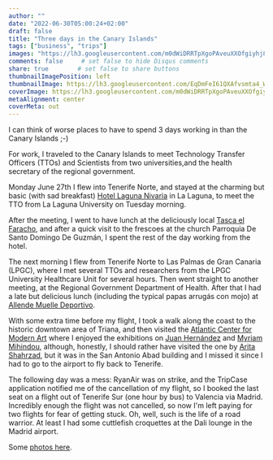 ```yaml
---
author: ""
date: "2022-06-30T05:00:24+02:00"
draft: false
title: "Three days in the Canary Islands"
tags: ["business", "trips"]
images: "https://lh3.googleusercontent.com/m0dWiDRRTpXgoPAveuXXOfgiyhj863b14OmLtPnOQ_4o3B76TXyHxA2hvMPPpcSt3MICEYfJHOBkd9nz7cz4JE3w8xRx0uisXbEakNpPstVjFIkk5-8i3jEOwMLFcjMwJE35TchEl38=w2400"
comments: false     # set false to hide Disqus comments
share: true        # set false to share buttons
thumbnailImagePosition: left
thumbnailImage: https://lh3.googleusercontent.com/EqDmFeI61QXAfvsmta4_WNZysX8Gv0B71IOksBbReHqpn-CMimBGdvroU3r8VuIRr7xMEm9vdaWzod3WdpXndDQ3HRXNo9w4ibJKqA23fZob_iAFnKe91oAgcSQJu5XWJuaaUaoeEyg=w2400
coverImage: https://lh3.googleusercontent.com/m0dWiDRRTpXgoPAveuXXOfgiyhj863b14OmLtPnOQ_4o3B76TXyHxA2hvMPPpcSt3MICEYfJHOBkd9nz7cz4JE3w8xRx0uisXbEakNpPstVjFIkk5-8i3jEOwMLFcjMwJE35TchEl38=w2400
metaAlignment: center
coverMeta: out
---
```


I can think of worse places to have to spend 3 days working in than the Canary Islands ;-)

<!--more-->

For work, I traveled to the Canary Islands to meet Technology Transfer Officers (TTOs) and Scientists from two universities,and the health secretary of the regional government.

Monday June 27th I flew into Tenerife Norte, and stayed at the charming but basic (with sad breakfast) [Hotel Laguna Nivaria](https://www.lagunanivaria.com/en/) in La Laguna, to meet the TTO from La Laguna University on Tuesday morning. 

After the meeting, I went to have lunch at the deliciously local [Tasca el Faracho](https://es.restaurantguru.com/Tasca-Faracho-San-Cristobal-de-La-Laguna), and after a quick visit to the frescoes at the church Parroquia De Santo Domingo De Guzmán, I spent the rest of the day working from the hotel.

The next morning I flew from Tenerife Norte to Las Palmas de Gran Canaria (LPGC), where I met several TTOs and researchers from the LPGC University Healthcare Unit for several hours. Then went straight to another meeting, at the Regional Government Department of Health. After that I had a late but delicious lunch (including the typical papas arrugás con mojo) at [Allende Muelle Deportivo](https://www.allenderestauracion.com/restaurantes/allende-muelle/).

With some extra time before my flight, I took a walk along the coast to the historic downtown area of Triana, and then visited the [Atlantic Center for Modern Art](https://caam.net/) where I enjoyed the exhibitions on [Juan Hernández](https://www.caam.net/es/expos_int.php?n=4345) and [Myriam Mihindou](https://www.caam.net/es/expos_int.php?n=4343), although, honestly, I should rather have visited the one by [Arita Shahrzad](https://www.caam.net/es/expos_int.php?n=4331), but it was in the San Antonio Abad building and I missed it since I had to go to the airport to fly back to Tenerife.

The following day was a mess: RyanAir was on strike, and the TripCase application notified me of the cancellation of my flight, so I booked the last seat on a flight out of Tenerife Sur (one hour by bus) to Valencia via Madrid. Incredibly enough the flight was not cancelled, so now I'm left paying for two flights for fear of getting stuck. Oh, well, such is the life of a road warrior. At least I had some cuttlefish croquettes at the Dali lounge in the Madrid airport.

Some [photos here](https://photos.app.goo.gl/X8eV9oXmCRgpPhUs9).